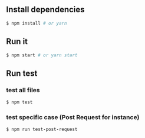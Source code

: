 ## Install dependencies
```bash
$ npm install # or yarn
```

## Run it
```bash
$ npm start # or yarn start
```

## Run test
### test all files
```bash
$ npm test
```
### test specific case (Post Request for instance)
```bash
$ npm run test-post-request
```